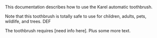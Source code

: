 This documentation describes how to use the Karel automatic toothbrush.

Note that this toothbrush is totally safe to use for children, adults, pets, wildlife, and trees. DEF

The toothbrush requires [need info here]. Plus some more text.